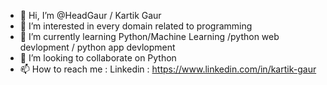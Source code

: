 - 👋 Hi, I’m @HeadGaur / Kartik Gaur
- 👀 I’m interested in every domain related to programming
- 🌱 I’m currently learning Python/Machine Learning /python web devlopment / python app devlopment
- 💞️ I’m looking to collaborate on Python
- 📫 How to reach me : Linkedin : https://www.linkedin.com/in/kartik-gaur

<!---
HeadGaur/HeadGaur is a ✨ special ✨ repository because its `README.md` (this file) appears on your GitHub profile.
You can click the Preview link to take a look at your changes.
--->
